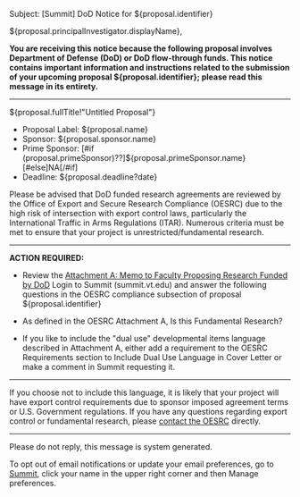 Subject: [Summit] DoD Notice for ${proposal.identifier}


${proposal.principalInvestigator.displayName},



**You are receiving this notice because the following proposal involves Department of Defense (DoD) or DoD flow-through funds. This notice contains important information and instructions related to the submission of your upcoming proposal ${proposal.identifier}; please read this message in its entirety.**


------------------------------------------------------------------------

 ${proposal.fullTitle!"Untitled Proposal"}

* Proposal Label:
  ${proposal.name}
* Sponsor:
  ${proposal.sponsor.name}
* Prime Sponsor:
  [#if (proposal.primeSponsor)??]${proposal.primeSponsor.name}[#else]NA[/#if]
* Deadline:
  ${proposal.deadline?date}


Please be advised that DoD funded research agreements are reviewed by the Office of Export and Secure Research Compliance (OESRC) due to the high risk of intersection with export control laws, particularly the International Traffic in Arms Regulations (ITAR).  Numerous criteria must be met to ensure that your project is unrestricted/fundamental research.  


------------------------------------------------------------------------


**ACTION REQUIRED:**  

* Review the [Attachment A: Memo to Faculty Proposing Research Funded by DoD](https://oesrc.researchcompliance.vt.edu/sites/oesrc.researchcompliance.vt.edu/files/attachment_a_dod_memo.pdf)
Login to Summit (summit.vt.edu) and answer the following questions in the OESRC compliance subsection of proposal ${proposal.identifier}
 - As defined in the OESRC Attachment A, Is this Fundamental Research?

* If you like to include the "dual use" developmental items language described in Attachment A, either add a requirement to the OESRC Requirements section to Include Dual Use Language in Cover Letter or make a comment in Summit requesting it.


------------------------------------------------------------------------


If you choose not to include this language, it is likely that your project will have export control requirements due to sponsor imposed agreement terms or U.S. Government regulations.  If you have any questions regarding export control or fundamental research, please [contact the OESRC](http://www.oesrc.researchcompliance.vt.edu/Contacts/) directly.


------------------------------------------------------------------------
Please do not reply, this message is system generated.

To opt out of email notifications or update your email preferences, go to [Summit](summit.vt.edu), click your name in the upper right corner and then Manage preferences.
